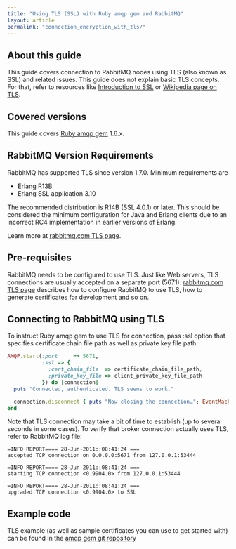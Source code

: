 ```yaml
---
title: "Using TLS (SSL) with Ruby amqp gem and RabbitMQ"
layout: article
permalink: "connection_encryption_with_tls/"
---
```


## About this guide

This guide covers connection to RabbitMQ nodes using TLS (also known as
SSL) and related issues. This guide does not explain basic TLS concepts.
For that, refer to resources like [Introduction to
SSL](https://developer.mozilla.org/en/Introduction_to_SSL) or [Wikipedia
page on TLS](http://en.wikipedia.org/wiki/Transport_Layer_Security).

## Covered versions

This guide covers [Ruby amqp gem](http://github.com/ruby-amqp/amqp)
1.6.x.

## RabbitMQ Version Requirements

RabbitMQ has supported TLS since version 1.7.0. Minimum requirements are

 * Erlang R13B
 * Erlang SSL application 3.10

The recommended distribution is R14B (SSL 4.0.1) or later. This should
be considered the minimum configuration for Java and Erlang clients due
to an incorrect RC4 implementation in earlier versions of Erlang.

Learn more at [rabbitmq.com TLS page](http://www.rabbitmq.com/ssl.html).

## Pre-requisites

RabbitMQ needs to be configured to use TLS. Just like Web
servers, TLS connections are usually accepted on a separate port (5671).
[rabbitmq.com TLS page](http://www.rabbitmq.com/ssl.html) describes how
to configure RabbitMQ to use TLS, how to generate certificates for
development and so on.

## Connecting to RabbitMQ using TLS

To instruct Ruby amqp gem to use TLS for connection, pass :ssl option
that specifies certificate chain file path as well as private key file
path:

``` ruby
AMQP.start(:port     => 5671,
           :ssl => {
             :cert_chain_file  => certificate_chain_file_path,
             :private_key_file => client_private_key_file_path
           }) do |connection|
  puts "Connected, authenticated. TLS seems to work."

  connection.disconnect { puts "Now closing the connection…"; EventMachine.stop }
end
 ```

Note that TLS connection may take a bit of time to establish (up to
several seconds in some cases). To verify that broker connection
actually uses TLS, refer to RabbitMQ log file:

```
=INFO REPORT==== 28-Jun-2011::08:41:24 ===
accepted TCP connection on 0.0.0.0:5671 from 127.0.0.1:53444

=INFO REPORT==== 28-Jun-2011::08:41:24 ===
starting TCP connection <0.9904.0> from 127.0.0.1:53444

=INFO REPORT==== 28-Jun-2011::08:41:24 ===
upgraded TCP connection <0.9904.0> to SSL
```

## Example code

TLS example (as well as sample certificates you can use to get started
with) can be found in the [amqp gem git
repository](https://github.com/ruby-amqp/amqp/tree/master/examples)
